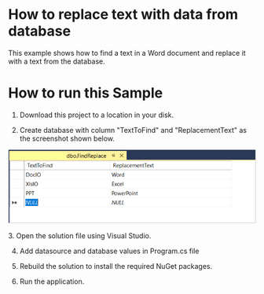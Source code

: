 # How to replace text with data from database
This example shows how to find a text in a Word document and replace it with a text from the database.

# How to run this Sample

1. Download this project to a location in your disk.

2. Create database with column "TextToFind" and "ReplacementText" as the screenshot shown below.
<p align="center">
<img src="Images/Database_Screenshot.png" alt="Database_Screenshot"/>
</p>
3. Open the solution file using Visual Studio.

4. Add datasource and database values in Program.cs file

5. Rebuild the solution to install the required NuGet packages.

6. Run the application.